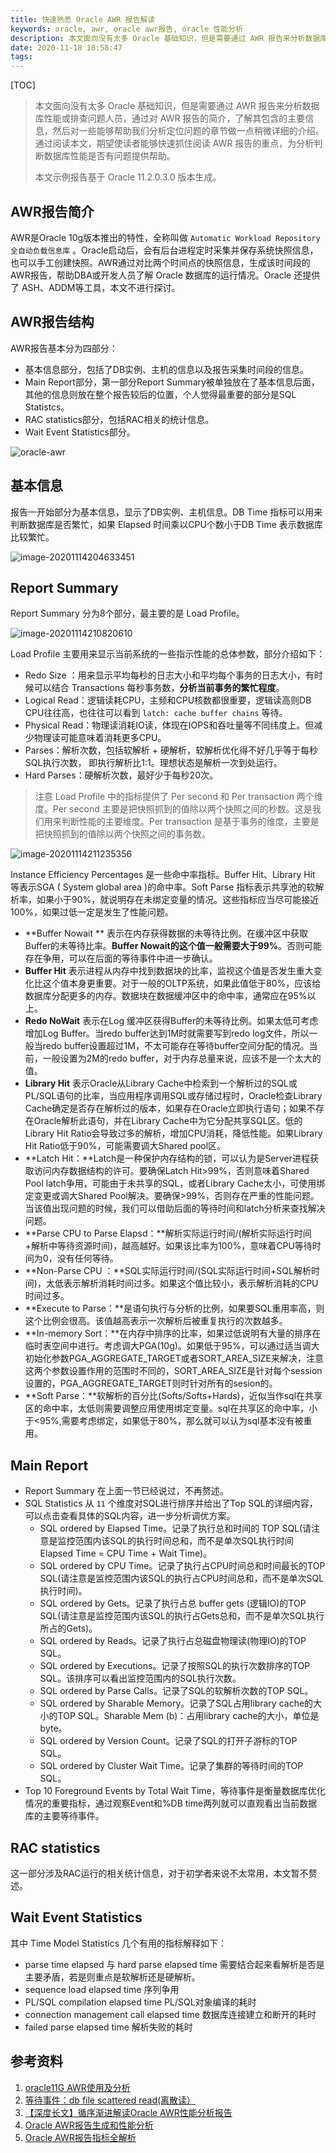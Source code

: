 ```yaml
---
title: 快速熟悉 Oracle AWR 报告解读
keywords: oracle, awr, oracle awr报告, oracle 性能分析
description: 本文面向没有太多 Oracle 基础知识，但是需要通过 AWR 报告来分析数据库性能或排查问题人员，通过对 AWR报告的简介，了解其包含的主要信息，然后对一些能够帮助我们分析定位问题的章节做一点稍微详细的介绍。
date: 2020-11-18 18:58:47
tags:
---
```



[TOC]

> 本文面向没有太多 Oracle 基础知识，但是需要通过 AWR 报告来分析数据库性能或排查问题人员，通过对 AWR 报告的简介，了解其包含的主要信息，然后对一些能够帮助我们分析定位问题的章节做一点稍微详细的介绍。通过阅读本文，期望使读者能够快速抓住阅读 AWR 报告的重点，为分析判断数据库性能是否有问题提供帮助。
>
> 本文示例报告基于 Oracle 11.2.0.3.0 版本生成。

## AWR报告简介

AWR是Oracle 10g版本推出的特性，全称叫做 `Automatic Workload Repository 全自动负载信息库` 。Oracle启动后，会有后台进程定时采集并保存系统快照信息，也可以手工创建快照。AWR通过对比两个时间点的快照信息，生成该时间段的AWR报告，帮助DBA或开发人员了解 Oracle 数据库的运行情况。Oracle 还提供了 ASH、ADDM等工具，本文不进行探讨。

## AWR报告结构

AWR报告基本分为四部分：

* 基本信息部分，包括了DB实例、主机的信息以及报告采集时间段的信息。
* Main Report部分，第一部分Report Summary被单独放在了基本信息后面，其他的信息则放在整个报告较后的位置，个人觉得最重要的部分是SQL Statistcs。
* RAC statistics部分，包括RAC相关的统计信息。
* Wait Event Statistics部分。

![oracle-awr](20201001-quick-view-of-oracle-awr-report/oracle-awr.png)

## 基本信息

报告一开始部分为基本信息，显示了DB实例、主机信息。DB Time 指标可以用来判断数据库是否繁忙，如果 Elapsed 时间乘以CPU个数小于DB Time 表示数据库比较繁忙。

![image-20201114204633451](20201001-quick-view-of-oracle-awr-report/image-20201114204633451.png)

## Report Summary

Report Summary 分为8个部分，最主要的是 Load Profile。

![image-20201114210820610](20201001-quick-view-of-oracle-awr-report/image-20201114210820610.png)

Load Profile 主要用来显示当前系统的一些指示性能的总体参数，部分介绍如下：

* Redo Size ：用来显示平均每秒的日志大小和平均每个事务的日志大小，有时候可以结合 Transactions 每秒事务数，**分析当前事务的繁忙程度**。
* Logical Read：逻辑读耗CPU，主频和CPU核数都很重要，逻辑读高则DB CPU往往高，也往往可以看到 `latch: cache buffer chains` 等待。
* Physical Read：物理读消耗IO读，体现在IOPS和吞吐量等不同纬度上。但减少物理读可能意味着消耗更多CPU。
* Parses：解析次数，包括软解析 + 硬解析，软解析优化得不好几乎等于每秒SQL执行次数， 即执行解析比1:1。理想状态是解析一次到处运行。
* Hard Parses：硬解析次数，最好少于每秒20次。

> 注意 Load Profile 中的指标提供了 Per second 和 Per transaction 两个维度。Per second 主要是把快照抓到的值除以两个快照之间的秒数。这是我们用来判断性能的主要维度。Per transaction 是基于事务的维度，主要是把快照抓到的值除以两个快照之间的事务数。

![image-20201114211235356](20201001-quick-view-of-oracle-awr-report/image-20201114211235356.png)

Instance Efficiency Percentages 是一些命中率指标。Buffer Hit、Library Hit 等表示SGA ( System global area )的命中率。Soft Parse 指标表示共享池的软解析率，如果小于90%，就说明存在未绑定变量的情况。这些指标应当尽可能接近100%，如果过低一定是发生了性能问题。

* **Buffer Nowait ** 表示在内存获得数据的未等待比例。在缓冲区中获取Buffer的未等待比率。**Buffer Nowait的这个值一般需要大于99%**。否则可能存在争用，可以在后面的等待事件中进一步确认。
* **Buffer Hit** 表示进程从内存中找到数据块的比率，监视这个值是否发生重大变化比这个值本身更重要。对于一般的OLTP系统，如果此值低于80%，应该给数据库分配更多的内存。数据块在数据缓冲区中的命中率，通常应在95%以上。
* **Redo NoWait** 表示在Log 缓冲区获得Buffer的未等待比例。如果太低可考虑增加Log Buffer。当redo buffer达到1M时就需要写到redo log文件，所以一般当redo buffer设置超过1M，不太可能存在等待buffer空间分配的情况。当前，一般设置为2M的redo buffer，对于内存总量来说，应该不是一个太大的值。
* **Library Hit** 表示Oracle从Library Cache中检索到一个解析过的SQL或PL/SQL语句的比率，当应用程序调用SQL或存储过程时，Oracle检查Library Cache确定是否存在解析过的版本，如果存在Oracle立即执行语句；如果不存在Oracle解析此语句，并在Library Cache中为它分配共享SQL区。低的Library Hit Ratio会导致过多的解析，增加CPU消耗，降低性能。如果Library Hit Ratio低于90%，可能需要调大Shared pool区。
* **Latch Hit：**Latch是一种保护内存结构的锁，可以认为是Server进程获取访问内存数据结构的许可。要确保Latch Hit>99%，否则意味着Shared Pool latch争用，可能由于未共享的SQL，或者Library Cache太小，可使用绑定变更或调大Shared Pool解决。要确保>99%，否则存在严重的性能问题。当该值出现问题的时候，我们可以借助后面的等待时间和latch分析来查找解决问题。
* **Parse CPU to Parse Elapsd：**解析实际运行时间/(解析实际运行时间+解析中等待资源时间)，越高越好。如果该比率为100%，意味着CPU等待时间为0，没有任何等待。
* **Non-Parse CPU ：**SQL实际运行时间/(SQL实际运行时间+SQL解析时间)，太低表示解析消耗时间过多。如果这个值比较小，表示解析消耗的CPU时间过多。
* **Execute to Parse：**是语句执行与分析的比例，如果要SQL重用率高，则这个比例会很高。该值越高表示一次解析后被重复执行的次数越多。
* **In-memory Sort：**在内存中排序的比率，如果过低说明有大量的排序在临时表空间中进行。考虑调大PGA(10g)。如果低于95%，可以通过适当调大初始化参数PGA_AGGREGATE_TARGET或者SORT_AREA_SIZE来解决，注意这两个参数设置作用的范围时不同的，SORT_AREA_SIZE是针对每个session设置的，PGA_AGGREGATE_TARGET则时针对所有的sesion的。
* **Soft Parse：**软解析的百分比(Softs/Softs+Hards)，近似当作sql在共享区的命中率，太低则需要调整应用使用绑定变量。sql在共享区的命中率，小于<95%,需要考虑绑定，如果低于80%，那么就可以认为sql基本没有被重用。

## Main Report

* Report Summary 在上面一节已经说过，不再赘述。
* SQL Statistics 从 `11` 个维度对SQL进行排序并给出了Top SQL的详细内容，可以点击查看具体的SQL内容，进一步分析调优方案。
  * SQL ordered by Elapsed Time。记录了执行总和时间的 TOP SQL(请注意是监控范围内该SQL的执行时间总和，而不是单次SQL执行时间 Elapsed Time = CPU Time + Wait Time)。
  * SQL ordered by CPU Time。记录了执行占CPU时间总和时间最长的TOP SQL(请注意是监控范围内该SQL的执行占CPU时间总和，而不是单次SQL执行时间)。
  * SQL ordered by Gets。记录了执行占总 buffer gets (逻辑IO)的TOP SQL(请注意是监控范围内该SQL的执行占Gets总和，而不是单次SQL执行所占的Gets)。
  * SQL ordered by Reads。记录了执行占总磁盘物理读(物理IO)的TOP SQL。
  * SQL ordered by Executions。记录了按照SQL的执行次数排序的TOP SQL。该排序可以看出监控范围内的SQL执行次数。
  * SQL ordered by Parse Calls。记录了SQL的软解析次数的TOP SQL。
  * SQL ordered by Sharable Memory。记录了SQL占用library cache的大小的TOP SQL。Sharable Mem (b)：占用library cache的大小，单位是byte。
  * SQL ordered by Version Count。记录了SQL的打开子游标的TOP SQL。
  * SQL ordered by Cluster Wait Time。记录了集群的等待时间的TOP SQL。
* Top 10 Foreground Events by Total Wait Time，等待事件是衡量数据库优化情况的重要指标，通过观察Event和%DB time两列就可以直观看出当前数据库的主要等待事件。

## RAC statistics

这一部分涉及RAC运行的相关统计信息，对于初学者来说不太常用，本文暂不赘述。

## Wait Event Statistics

其中 Time Model Statistics 几个有用的指标解释如下：

* parse time elapsed 与 hard parse elapsed time 需要结合起来看解析是否是主要矛盾，若是则重点是软解析还是硬解析。
* sequence load elapsed time 序列争用
* PL/SQL compilation elapsed time PL/SQL对象编译的耗时
* connection management call elapsed time 数据库连接建立和断开的耗时
* failed parse elapsed time 解析失败的耗时

## 参考资料

1. [oracle11G AWR使用及分析](https://www.cnblogs.com/david-zhang-index/archive/2012/08/21/2649252.html)
2. [等待事件：db file scattered read(离散读）](https://blog.csdn.net/haojiubujian920416/article/details/81506982)
3. [【深度长文】循序渐进解读Oracle AWR性能分析报告](https://mp.weixin.qq.com/s/48pYtwLO1YpFnUtpMojbfQ)
4. [Oracle AWR报告生成和性能分析](https://www.cnblogs.com/mzq123/p/10741208.html)
5. [Oracle AWR报告指标全解析](http://www.askmaclean.com/archives/performance-tuning-oracle-awr.html)

